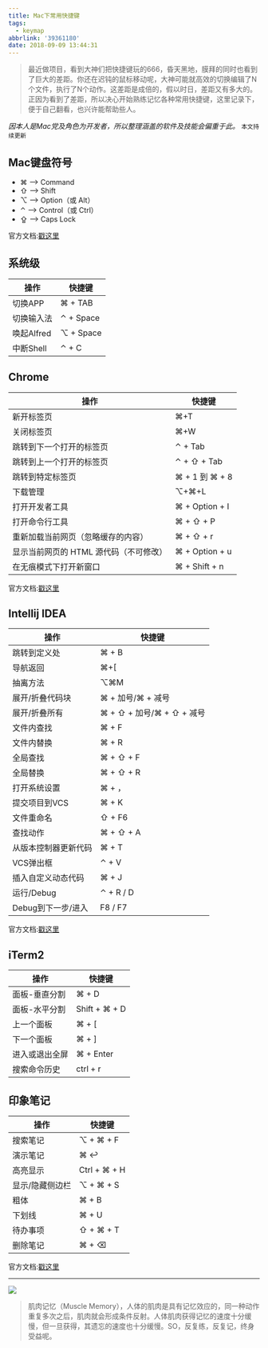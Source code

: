 ```yaml
---
title: Mac下常用快捷键
tags:
  - keymap
abbrlink: '39361180'
date: 2018-09-09 13:44:31
---
```


> 最近做项目，看到大神们把快捷键玩的666，昏天黑地，膜拜的同时也看到了巨大的差距。你还在迟钝的鼠标移动呢，大神可能就高效的切换编辑了N个文件，执行了N个动作。这差距是成倍的，假以时日，差距又有多大的。
> 正因为看到了差距，所以决心开始熟练记忆各种常用快捷键，这里记录下，便于自己翻看，也兴许能帮助些人。

_因本人是Mac党及角色为开发者，所以整理涵盖的软件及技能会偏重于此。_
`本文持续更新`

## Mac键盘符号
- ⌘ ——> Command
- ⇧ ——> Shift
- ⌥ ——> Option（或 Alt）
- ⌃ ——> Control（或 Ctrl）
- ⇪ ——> Caps Lock

官方文档:[戳这里](https://support.apple.com/zh-cn/HT201236)

## 系统级
操作|快捷键|
---|---|
切换APP|⌘ + TAB
切换输入法|⌃  + Space
唤起Alfred|⌥ + Space
中断Shell|⌃ + C 

## Chrome
操作|快捷键|
---|---|
新开标签页|⌘+T 
关闭标签页 |⌘+W
跳转到下一个打开的标签页 | ⌃ + Tab
跳转到上一个打开的标签页 | ⌃ + ⇧ + Tab
跳转到特定标签页|⌘ + 1 到 ⌘ + 8
下载管理|⌥+⌘+L
打开开发者工具|⌘ + Option + I
打开命令行工具|⌘ + ⇧ + P
重新加载当前网页（忽略缓存的内容）|⌘ + ⇧ + r
显示当前网页的 HTML 源代码（不可修改）|⌘ + Option + u
在无痕模式下打开新窗口|⌘ + Shift + n

官方文档:[戳这里](https://support.google.com/chrome/answer/157179?hl=zh-Hans)

## Intellij IDEA
操作|快捷键|
---|---|
跳转到定义处|⌘ + B  
导航返回|⌘+[ 
抽离方法 |⌥⌘M
展开/折叠代码块|⌘ + 加号/⌘ + 减号
展开/折叠所有|⌘ + ⇧ + 加号/⌘ + ⇧ + 减号
文件内查找|⌘ + F
文件内替换|⌘ + R
全局查找|⌘ + ⇧ + F
全局替换|⌘ + ⇧ + R
打开系统设置|⌘ + ，
提交项目到VCS|⌘ + K
文件重命名|⇧ + F6 
查找动作|⌘ + ⇧ + A 
从版本控制器更新代码|⌘ + T
VCS弹出框|⌃ + V
插入自定义动态代码|⌘ + J
运行/Debug| ⌃ + R / D
Debug到下一步/进入| F8 / F7

官方文档:[戳这里](https://resources.jetbrains.com/storage/products/intellij-idea/docs/IntelliJIDEA_ReferenceCard.pdf)

## iTerm2
操作|快捷键|
---|---|
面板-垂直分割|⌘ + D
面板-水平分割|Shift + ⌘ + D
上一个面板|⌘ + [
下一个面板|⌘ + ]
进入或退出全屏|⌘ + Enter
搜索命令历史|ctrl + r


## 印象笔记

操作|快捷键|
---|---|
搜索笔记|⌥ + ⌘ + F
演示笔记|⌘ ↩
高亮显示|Ctrl + ⌘ + H
显示/隐藏侧边栏|⌥ + ⌘ + S
粗体|⌘ + B
下划线|⌘ + U
待办事项|⇧ + ⌘ + T
删除笔记|⌘ + ⌫ 
官方文档:[戳这里](https://help.yinxiang.com/hc/articles/63059
)

---


![](http://or0g12e5e.bkt.clouddn.com/2018-09-08-081439.png)

> 肌肉记忆（Muscle Memory），人体的肌肉是具有记忆效应的，同一种动作重复多次之后，肌肉就会形成条件反射。人体肌肉获得记忆的速度十分缓慢，但一旦获得，其遗忘的速度也十分缓慢。SO，反复练，反复记，终身受益呢。